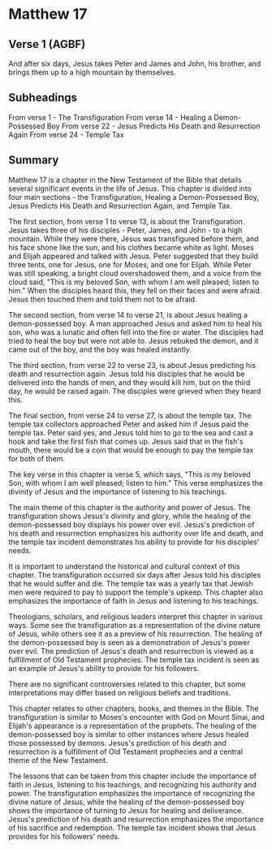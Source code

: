 # Matthew 17

## Verse 1 (AGBF)

And after six days, Jesus takes Peter and James and John, his brother, and brings them up to a high mountain by themselves.

## Subheadings

From verse 1 - The Transfiguration
From verse 14 - Healing a Demon-Possessed Boy
From verse 22 - Jesus Predicts His Death and Resurrection Again
From verse 24 - Temple Tax

## Summary

Matthew 17 is a chapter in the New Testament of the Bible that details several significant events in the life of Jesus. This chapter is divided into four main sections - the Transfiguration, Healing a Demon-Possessed Boy, Jesus Predicts His Death and Resurrection Again, and Temple Tax.

The first section, from verse 1 to verse 13, is about the Transfiguration. Jesus takes three of his disciples - Peter, James, and John - to a high mountain. While they were there, Jesus was transfigured before them, and his face shone like the sun, and his clothes became white as light. Moses and Elijah appeared and talked with Jesus. Peter suggested that they build three tents, one for Jesus, one for Moses, and one for Elijah. While Peter was still speaking, a bright cloud overshadowed them, and a voice from the cloud said, "This is my beloved Son, with whom I am well pleased; listen to him." When the disciples heard this, they fell on their faces and were afraid. Jesus then touched them and told them not to be afraid.

The second section, from verse 14 to verse 21, is about Jesus healing a demon-possessed boy. A man approached Jesus and asked him to heal his son, who was a lunatic and often fell into the fire or water. The disciples had tried to heal the boy but were not able to. Jesus rebuked the demon, and it came out of the boy, and the boy was healed instantly.

The third section, from verse 22 to verse 23, is about Jesus predicting his death and resurrection again. Jesus told his disciples that he would be delivered into the hands of men, and they would kill him, but on the third day, he would be raised again. The disciples were grieved when they heard this.

The final section, from verse 24 to verse 27, is about the temple tax. The temple tax collectors approached Peter and asked him if Jesus paid the temple tax. Peter said yes, and Jesus told him to go to the sea and cast a hook and take the first fish that comes up. Jesus said that in the fish's mouth, there would be a coin that would be enough to pay the temple tax for both of them.

The key verse in this chapter is verse 5, which says, "This is my beloved Son, with whom I am well pleased; listen to him." This verse emphasizes the divinity of Jesus and the importance of listening to his teachings.

The main theme of this chapter is the authority and power of Jesus. The transfiguration shows Jesus's divinity and glory, while the healing of the demon-possessed boy displays his power over evil. Jesus's prediction of his death and resurrection emphasizes his authority over life and death, and the temple tax incident demonstrates his ability to provide for his disciples' needs.

It is important to understand the historical and cultural context of this chapter. The transfiguration occurred six days after Jesus told his disciples that he would suffer and die. The temple tax was a yearly tax that Jewish men were required to pay to support the temple's upkeep. This chapter also emphasizes the importance of faith in Jesus and listening to his teachings.

Theologians, scholars, and religious leaders interpret this chapter in various ways. Some see the transfiguration as a representation of the divine nature of Jesus, while others see it as a preview of his resurrection. The healing of the demon-possessed boy is seen as a demonstration of Jesus's power over evil. The prediction of Jesus's death and resurrection is viewed as a fulfillment of Old Testament prophecies. The temple tax incident is seen as an example of Jesus's ability to provide for his followers.

There are no significant controversies related to this chapter, but some interpretations may differ based on religious beliefs and traditions.

This chapter relates to other chapters, books, and themes in the Bible. The transfiguration is similar to Moses's encounter with God on Mount Sinai, and Elijah's appearance is a representation of the prophets. The healing of the demon-possessed boy is similar to other instances where Jesus healed those possessed by demons. Jesus's prediction of his death and resurrection is a fulfillment of Old Testament prophecies and a central theme of the New Testament.

The lessons that can be taken from this chapter include the importance of faith in Jesus, listening to his teachings, and recognizing his authority and power. The transfiguration emphasizes the importance of recognizing the divine nature of Jesus, while the healing of the demon-possessed boy shows the importance of turning to Jesus for healing and deliverance. Jesus's prediction of his death and resurrection emphasizes the importance of his sacrifice and redemption. The temple tax incident shows that Jesus provides for his followers' needs.